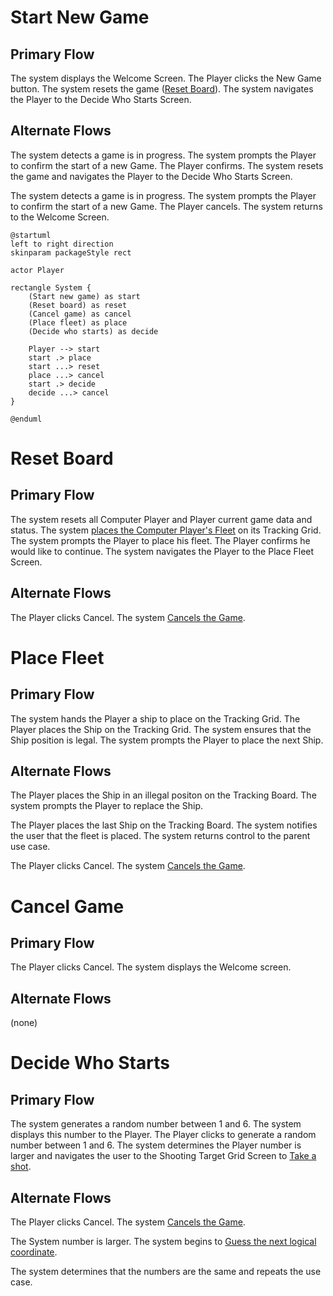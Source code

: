# Start New Game

## Primary Flow
The system displays the Welcome Screen. The Player clicks the New Game button. The system resets the game (<u>Reset Board</u>). The system navigates the Player to the Decide Who Starts Screen.

## Alternate Flows
The system detects a game is in progress. The system prompts the Player to confirm the start of a new Game. The Player confirms. The system resets the game and navigates the Player to the Decide Who Starts Screen.

The system detects a game is in progress. The system prompts the Player to confirm the start of a new Game. The Player cancels. The system returns to the Welcome Screen.

```plantuml
@startuml
left to right direction
skinparam packageStyle rect

actor Player

rectangle System {
    (Start new game) as start
    (Reset board) as reset
    (Cancel game) as cancel
    (Place fleet) as place
    (Decide who starts) as decide

    Player --> start
    start .> place
    start ...> reset
    place ...> cancel
    start .> decide
    decide ...> cancel
}

@enduml
```

# Reset Board

## Primary Flow
The system resets all Computer Player and Player current game data and status. The system <u>places the Computer Player's Fleet</u> on its Tracking Grid. The system prompts the Player to place his fleet. The Player confirms he would like to continue. The system navigates the Player to the Place Fleet Screen.

## Alternate Flows
The Player clicks Cancel. The system <u>Cancels the Game</u>.

# Place Fleet

## Primary Flow
The system hands the Player a ship to place on the Tracking Grid. The Player places the Ship on the Tracking Grid. The system ensures that the Ship position is legal. The system prompts the Player to place the next Ship.

## Alternate Flows
The Player places the Ship in an illegal positon on the Tracking Board. The system prompts the Player to replace the Ship.

The Player places the last Ship on the Tracking Board. The system notifies the user that the fleet is placed. The system returns control to the parent use case.

The Player clicks Cancel. The system <u>Cancels the Game</u>.

# Cancel Game

## Primary Flow
The Player clicks Cancel. The system displays the Welcome screen.

## Alternate Flows
(none)

# Decide Who Starts

## Primary Flow
The system generates a random number between 1 and 6. The system displays this number to the Player. The Player clicks to generate a random number between 1 and 6. The system determines the Player number is larger and navigates the user to the Shooting Target Grid Screen to <u>Take a shot</u>.

## Alternate Flows
The Player clicks Cancel. The system <u>Cancels the Game</u>.

The System number is larger. The system begins to <u>Guess the next logical coordinate</u>.

The system determines that the numbers are the same and repeats the use case.